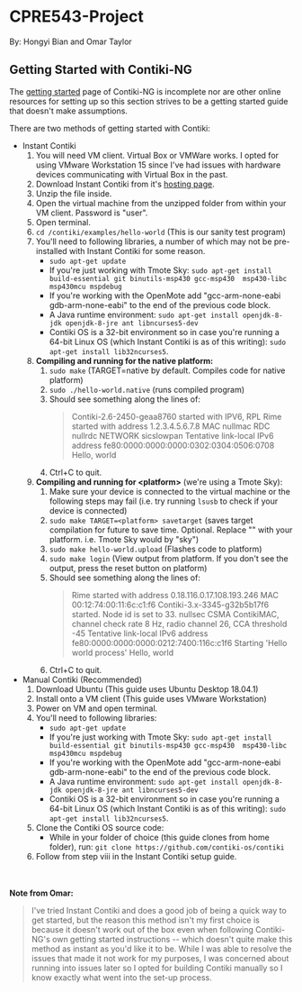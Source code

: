 # CPRE543-Project

By: Hongyi Bian and Omar Taylor

## Getting Started with Contiki-NG
The [getting started](http://www.contiki-os.org/start.html) page of Contiki-NG is incomplete nor are other online
resources for setting up so this section strives to be a getting started guide that doesn't make assumptions.

There are two methods of getting started with Contiki:
- Instant Contiki
  1. You will need VM client. Virtual Box or VMWare works. I opted for using VMware Workstation 15 since I've had issues 
  with hardware devices communicating with Virtual Box in the past.
  2. Download Instant Contiki from it's [hosting page](https://sourceforge.net/projects/contiki/files/Instant%20Contiki/).
  3. Unzip the file inside.
  4. Open the virtual machine from the unzipped folder from within your VM client. Password is "user".
  5. Open terminal.
  6. `cd /contiki/examples/hello-world` (This is our sanity test program)
  7. You'll need to following libraries, a number of which may not be pre-installed with Instant Contiki for some
  reason.
      - `sudo apt-get update`
      - If you're just working with Tmote Sky: `sudo apt-get install build-essential git binutils-msp430 gcc-msp430 
      msp430-libc msp430mcu mspdebug`
      - If you're working with the OpenMote add "gcc-arm-none-eabi gdb-arm-none-eabi" to the end of the previous code 
      block.
      - A Java runtime environment: `sudo apt-get install openjdk-8-jdk openjdk-8-jre ant libncurses5-dev`
      - Contiki OS is a 32-bit environment so in case you're running a 64-bit Linux OS (which Instant Contiki is as of 
      this writing): `sudo apt-get install lib32ncurses5`.
  8. <b>Compiling and running for the native platform:</b>
      1. `sudo make` (TARGET=native by default. Compiles code for native platform)
      2. `sudo ./hello-world.native` (runs compiled program)
      3. Should see something along the lines of: <br>
          > Contiki-2.6-2450-geaa8760 started with IPV6, RPL
          Rime started with address 1.2.3.4.5.6.7.8
          MAC nullmac RDC nullrdc NETWORK sicslowpan
          Tentative link-local IPv6 address fe80:0000:0000:0000:0302:0304:0506:0708
          Hello, world
      4. Ctrl+C to quit.
  9. <b>Compiling and running for \<platform\></b> (we're using a Tmote Sky):
      1. Make sure your device is connected to the virtual machine or the following steps may fail (i.e. try running 
      `lsusb` to check if your device is connected)
      2. `sudo make TARGET=<platform> savetarget` (saves target compilation for future to save time. Optional. Replace
      "<platform>" with your platform. i.e. Tmote Sky would by "sky")
      3. `sudo make hello-world.upload` (Flashes code to platform)
      4. `sudo make login` (View output from platform. If you don't see the output, press the reset button on platform)
      5. Should see something along the lines of: <br>
          > Rime started with address 0.18.116.0.17.108.193.246
            MAC 00:12:74:00:11:6c:c1:f6 Contiki-3.x-3345-g32b5b17f6 started. Node id is set to 33.
            nullsec CSMA ContikiMAC, channel check rate 8 Hz, radio channel 26, CCA threshold -45
            Tentative link-local IPv6 address fe80:0000:0000:0000:0212:7400:116c:c1f6
            Starting 'Hello world process'
            Hello, world
      5. Ctrl+C to quit.
- Manual Contiki (Recommended)
  1. Download Ubuntu (This guide uses Ubuntu Desktop 18.04.1)
  2. Install onto a VM client (This guide uses VMware Workstation)
  3. Power on VM and open terminal.
  4. You'll need to following libraries:
      - `sudo apt-get update`
      - If you're just working with Tmote Sky: `sudo apt-get install build-essential git binutils-msp430 gcc-msp430 
        msp430-libc msp430mcu mspdebug`
      - If you're working with the OpenMote add "gcc-arm-none-eabi gdb-arm-none-eabi" to the end of the previous code 
        block.
      - A Java runtime environment: `sudo apt-get install openjdk-8-jdk openjdk-8-jre ant libncurses5-dev`
      - Contiki OS is a 32-bit environment so in case you're running a 64-bit Linux OS (which Instant Contiki is as of 
        this writing): `sudo apt-get install lib32ncurses5`.
  5. Clone the Contiki OS source code:
     - While in your folder of choice (this guide clones from home folder), run: 
     `git clone https://github.com/contiki-os/contiki`
  6. Follow from step viii in the Instant Contiki setup guide.

<br><br>
<b>Note from Omar:</b>
>  I've tried Instant Contiki and does a good job of being a quick way to get started, but the reason this method isn't 
my first choice is because it doesn't work out of the box even when following Contiki-NG's own getting started
instructions -- which doesn't quite make this method as instant as you'd like it to be. While I was able to resolve the
issues that made it not work for my purposes, I was concerned about running into issues later so I opted for building
Contiki manually so I know exactly what went into the set-up process.